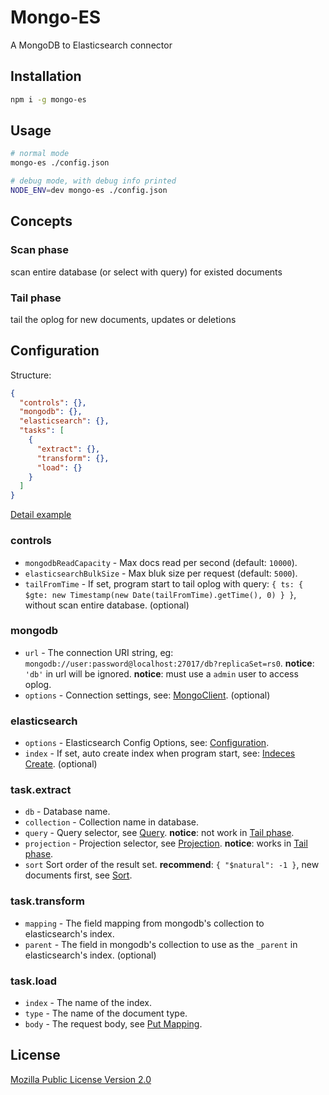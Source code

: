 # Mongo-ES
A MongoDB to Elasticsearch connector

## Installation
```bash
npm i -g mongo-es
```

## Usage
```bash
# normal mode
mongo-es ./config.json

# debug mode, with debug info printed
NODE_ENV=dev mongo-es ./config.json
```

## Concepts
### Scan phase
scan entire database (or select with query) for existed documents

### Tail phase
tail the oplog for new documents, updates or deletions

## Configuration
Structure:
```json
{
  "controls": {},
  "mongodb": {},  
  "elasticsearch": {},
  "tasks": [
    {
      "extract": {},
      "transform": {},
      "load": {}
    }
  ]
}
```
[Detail example](https://github.com/jike-engineering/Mongo2ES5/tree/master/examples)

### controls
- `mongodbReadCapacity` - Max docs read per second (default: `10000`).
- `elasticsearchBulkSize` - Max bluk size per request (default: `5000`).
- `tailFromTime` - If set, program start to tail oplog with query: `{ ts: { $gte: new Timestamp(new Date(tailFromTime).getTime(), 0) } }`, without scan entire database. (optional)

### mongodb
- `url` - The connection URI string, eg: `mongodb://user:password@localhost:27017/db?replicaSet=rs0`.
**notice**: `'db'` in url will be ignored.
**notice**: must use a `admin` user to access oplog.
- `options` - Connection settings, see: [MongoClient](http://mongodb.github.io/node-mongodb-native/2.1/api/MongoClient.html#.connect). (optional)

### elasticsearch
- `options` - Elasticsearch Config Options, see: [Configuration](https://www.elastic.co/guide/en/elasticsearch/client/javascript-api/current/configuration.html).
- `index` - If set, auto create index when program start, see: [Indeces Create](https://www.elastic.co/guide/en/elasticsearch/client/javascript-api/current/api-reference-5-0.html#api-indices-create-5-0). (optional)

### task.extract
- `db` - Database name.
- `collection` - Collection name in database.
- `query` - Query selector, see [Query](https://docs.mongodb.com/manual/reference/operator/query/#query-selectors).
**notice**: not work in [Tail phase](https://github.com/jike-engineering/Mongo2ES5#tail-phase).
- `projection` - Projection selector, see [Projection](https://docs.mongodb.com/manual/reference/operator/projection/).
**notice**: works in [Tail phase](https://github.com/jike-engineering/Mongo2ES5#tail-phase).
- `sort` Sort order of the result set. **recommend**: `{ "$natural": -1 }`, new documents first, see [Sort](https://docs.mongodb.com/manual/reference/method/cursor.sort/).


### task.transform
- `mapping` - The field mapping from mongodb's collection to elasticsearch's index.
- `parent` - The field in mongodb's collection to use as the `_parent` in elasticsearch's index. (optional)

### task.load
- `index` - The name of the index.
- `type` - The name of the document type.
- `body` - The request body, see [Put Mapping](https://www.elastic.co/guide/en/elasticsearch/reference/5.x/indices-put-mapping.html).

## License
[Mozilla Public License Version 2.0](https://www.mozilla.org/en-US/MPL/2.0/)
